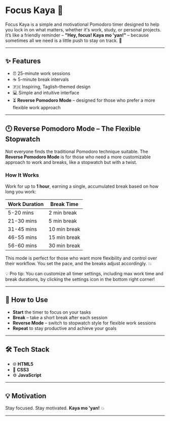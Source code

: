 # **Focus Kaya 🚀**

Focus Kaya is a simple and motivational Pomodoro timer designed to help you lock in on what matters, whether it's work, study, or personal projects. It’s like a friendly reminder – **"Hey, focus! Kaya mo 'yan!"** – because sometimes all we need is a little push to stay on track. 💪  

---

## **✨ Features**  
- ⏰ 25-minute work sessions  
- ☕ 5-minute break intervals  
- 🇵🇭 Inspiring, Taglish-themed design  
- 💻 Simple and intuitive interface  
- ⏳ **Reverse Pomodoro Mode** – designed for those who prefer a more flexible work approach

---

## **🕛 Reverse Pomodoro Mode – The Flexible Stopwatch**  
Not everyone finds the traditional Pomodoro technique suitable. The **Reverse Pomodoro Mode** is for those who need a more customizable approach to work and breaks, like a stopwatch but with a twist.  

### **How It Works**  
Work for up to **1 hour**, earning a single, accumulated break based on how long you work:  

| **Work Duration** | **Break Time** |  
|--------------------|----------------|  
| 5-20 mins          | 2 min break    |  
| 21-30 mins         | 5 min break   |  
| 31-45 mins         | 10 min break   |  
| 46-55 mins         | 15 min break   |  
| 56-60 mins         | 30 min break   |  

This mode is perfect for those who want more flexibility and control over their workflow. You set the pace, and the breaks adjust accordingly. 💥  

💡 Pro tip: You can customize all timer settings, including max work time and break durations, by clicking the settings icon in the bottom right corner!

---

## **🎯 How to Use**  
- **Start** the timer to focus on your tasks  
- **Break** – take a short break after each session  
- **Reverse Mode** – switch to stopwatch style for flexible work sessions  
- **Repeat** to stay productive and achieve your goals  

---

## **🛠️ Tech Stack**  
- 🌐 **HTML5**  
- 🎨 **CSS3**  
- ⚙️ **JavaScript**  

---

## **💡 Motivation**  
Stay focused. Stay motivated. **Kaya mo 'yan!** 💥  

---
